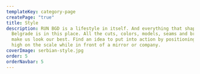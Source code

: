 ```yaml
---
templateKey: category-page
createPage: "true"
title: Style
description: RUN BGD is a lifestyle in itself. And everything that shapes
  Belgrade is in this place. All the cuts, colors, models, seams and brands that
  make us look our best. Find an idea to put into action by positioning yourself
  high on the scale while in front of a mirror or company.
coverImage: serbian-style.jpg
order: 5
orderNavbar: 5
---
```

